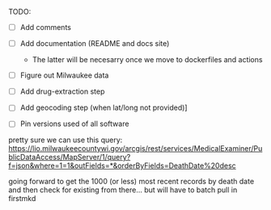 TODO:

- [ ] Add comments
- [ ] Add documentation (README and docs site)
  - The latter will be necesarry once we move to dockerfiles and actions
- [ ] Figure out Milwaukee data
- [ ] Add drug-extraction step
- [ ] Add geocoding step (when lat/long not provided)]
- [ ] Pin versions used of all software


pretty sure we can use this query:
https://lio.milwaukeecountywi.gov/arcgis/rest/services/MedicalExaminer/PublicDataAccess/MapServer/1/query?f=json&where=1=1&outFields=*&orderByFields=DeathDate%20desc

going forward to get the 1000 (or less) most recent records by death date and then check for existing from there... but will have to batch pull in firstmkd